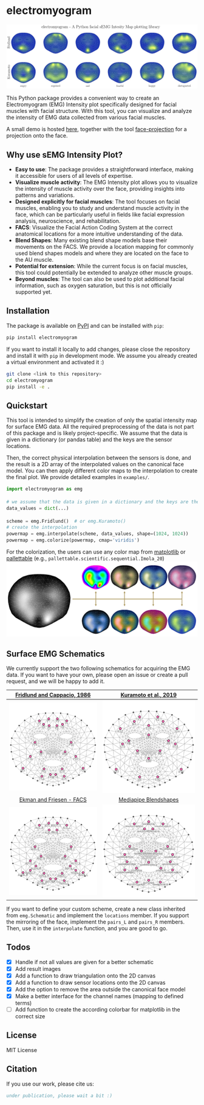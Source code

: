 # electromyogram

![Teaser](files/teaser.jpg)

This Python package provides a convenient way to create an Electromyogram (EMG) Intensity plot specifically designed for facial muscles with facial structure. With this tool, you can visualize and analyze the intensity of EMG data collected from various facial muscles.

A small demo is hosted [here](https://semg.inf-cv.uni-jena.de/), together with the tool [face-projection](https://github.com/cvjena/face-projection) for a projection onto the face.

## Why use sEMG Intensity Plot?

- **Easy to use**: The package provides a straightforward interface, making it accessible for users of all levels of expertise.
- **Visualize muscle activity**: The EMG Intensity plot allows you to visualize the intensity of muscle activity over the face, providing insights into patterns and variations.
- **Designed explicitly for facial muscles**: The tool focuses on facial muscles, enabling you to study and understand muscle activity in the face, which can be particularly useful in fields like facial expression analysis, neuroscience, and rehabilitation.
- **FACS**: Visualize the Facial Action Coding System at the correct anatomical locations for a more intuitive understanding of the data.
- **Blend Shapes**: Many existing blend shape models base their movements on the FACS. We provide a location mapping for commonly used blend shapes models and where they are located on the face to the AU muscle.
- **Potential for extension**: While the current focus is on facial muscles, this tool could potentially be extended to analyze other muscle groups.
- **Beyond muscles**: The tool can also be used to plot additional facial information, such as oxygen saturation, but this is not officially supported yet.


## Installation

The package is available on [PyPI](https://pypi.org/project/electromyogram/) and can be installed with `pip`:
  
```bash
pip install electromyogram
```

If you want to install it locally to add changes, please close the repository and install it with `pip` in development mode.
We assume you already created a virtual environment and activated it :)

```bash
git clone <link to this repository>
cd electromyogram
pip install -e .
```

## Quickstart

This tool is intended to simplify the creation of only the spatial intensity map for surface EMG data.
All the required preprocessing of the data is not part of this package and is likely project-specific.
We assume that the data is given in a dictionary (or pandas table) and the keys are the sensor locations.

Then, the correct physical interpolation between the sensors is done, and the result is a 2D array of the interpolated values on the canonical face model.
You can then apply different color maps to the interpolation to create the final plot.
We provide detailed examples in `examples/`.


```python
import electromyogram as emg

# we assume that the data is given in a dictionary and the keys are the sensor locations
data_values = dict(...)

scheme = emg.Fridlund()  # or emg.Kuramoto()
# create the interpolation
powermap = emg.interpolate(scheme, data_values, shape=(1024, 1024))
powermap = emg.colorize(powermap, cmap='viridis')
```

For the colorization, the users can use any color map from [matplotlib](https://matplotlib.org/stable/tutorials/colors/colormaps.html) or [pallettable](https://jiffyclub.github.io/palettable/) (e.g., `pallettable.scientific.sequential.Imola_20`)
![Colors](files/colorization.jpg)

## Surface EMG Schematics

We currently support the two following schematics for acquiring the EMG data.
If you want to have your own, please open an issue or create a pull request, and we will be happy to add it.

| [Fridlund and Cappacio, 1986](https://pubmed.ncbi.nlm.nih.gov/3809364/) | [Kuramoto et al., 2019](https://onlinelibrary.wiley.com/doi/10.1002/npr2.12059)|
| :---: | :---: |
| ![Locations ](files/locations_fridlund.jpg)  |  ![Locations ](files/locations_kuramoto.jpg) |
| [Ekman and Friesen - FACS](https://psycnet.apa.org/record/1971-07999-001)| [Mediapipe Blendshapes](https://storage.googleapis.com/mediapipe-assets/Model%20Card%20Blendshape%20V2.pdf)|
| ![Locations ](files/locations_facs.jpg) | ![Locations ](files/locations_blendshapes.jpg) |

If you want to define your custom scheme, create a new class inherited from `emg.Schematic` and implement the `locations` member. If you support the mirroring of the face, implement the `pairs_L` and `pairs_R` members.
Then, use it in the `interpolate` function, and you are good to go.

## Todos

- [X] Handle if not all values are given for a better schematic
- [X] Add result images
- [X] Add a function to draw triangulation onto the 2D canvas
- [X] Add a function to draw sensor locations onto the 2D canvas
- [X] Add the option to remove the area outside the canonical face model
- [X] Make a better interface for the channel names (mapping to defined terms)
- [ ] Add function to create the according colorbar for matplotlib in the correct size

## License

MIT License

## Citation

If you use our work, please cite us:

```bibtex
under publication, please wait a bit :)
```
